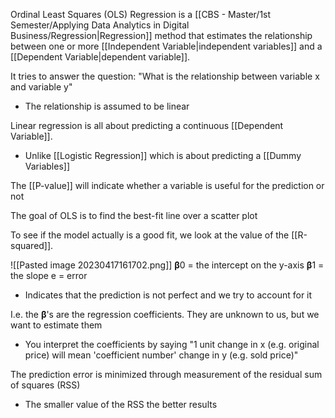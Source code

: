 Ordinal Least Squares (OLS) Regression is a [[CBS - Master/1st Semester/Applying Data Analytics in Digital Business/Regression|Regression]] method that estimates the relationship between one or more [[Independent Variable|independent variables]] and a [[Dependent Variable|dependent variable]].

It tries to answer the question: "What is the relationship between variable x and variable y"
- The relationship is assumed to be linear

Linear regression is all about predicting a continuous [[Dependent Variable]].
- Unlike [[Logistic Regression]] which is about predicting a [[Dummy Variables]]


The [[P-value]] will indicate whether a variable is useful for the prediction or not

The goal of OLS is to find the best-fit line over a scatter plot 

To see if the model actually is a good fit, we look at the value of the [[R-squared]].


![[Pasted image 20230417161702.png]]
**β**0 = the intercept on the y-axis
**β**1 = the slope
e = error
- Indicates that the prediction is not perfect and we try to account for it

I.e. the **β**'s are the regression coefficients. They are unknown to us, but we want to estimate them
- You interpret the coefficients by saying "1 unit change in x (e.g. original price) will mean 'coefficient number' change in y (e.g. sold price)"


The prediction error is minimized through measurement of the residual sum of squares (RSS)
- The smaller value of the RSS the better results
